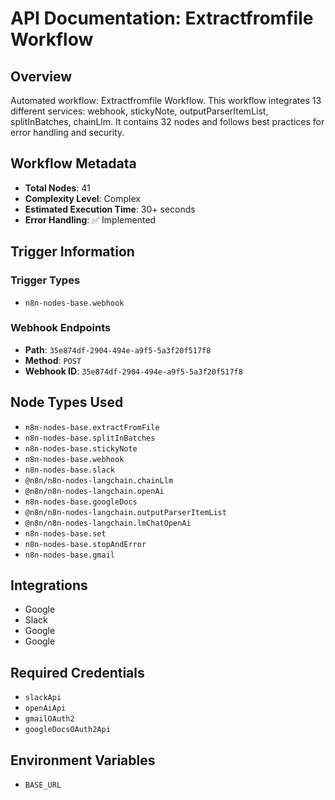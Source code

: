 # API Documentation: Extractfromfile Workflow

## Overview
Automated workflow: Extractfromfile Workflow. This workflow integrates 13 different services: webhook, stickyNote, outputParserItemList, splitInBatches, chainLlm. It contains 32 nodes and follows best practices for error handling and security.

## Workflow Metadata
- **Total Nodes**: 41
- **Complexity Level**: Complex
- **Estimated Execution Time**: 30+ seconds
- **Error Handling**: ✅ Implemented

## Trigger Information
### Trigger Types
- `n8n-nodes-base.webhook`

### Webhook Endpoints
- **Path**: `35e874df-2904-494e-a9f5-5a3f20f517f8`
- **Method**: `POST`
- **Webhook ID**: `35e874df-2904-494e-a9f5-5a3f20f517f8`


## Node Types Used
- `n8n-nodes-base.extractFromFile`
- `n8n-nodes-base.splitInBatches`
- `n8n-nodes-base.stickyNote`
- `n8n-nodes-base.webhook`
- `n8n-nodes-base.slack`
- `@n8n/n8n-nodes-langchain.chainLlm`
- `@n8n/n8n-nodes-langchain.openAi`
- `n8n-nodes-base.googleDocs`
- `@n8n/n8n-nodes-langchain.outputParserItemList`
- `@n8n/n8n-nodes-langchain.lmChatOpenAi`
- `n8n-nodes-base.set`
- `n8n-nodes-base.stopAndError`
- `n8n-nodes-base.gmail`

## Integrations
- Google
- Slack
- Google
- Google

## Required Credentials
- `slackApi`
- `openAiApi`
- `gmailOAuth2`
- `googleDocsOAuth2Api`

## Environment Variables
- `BASE_URL`
